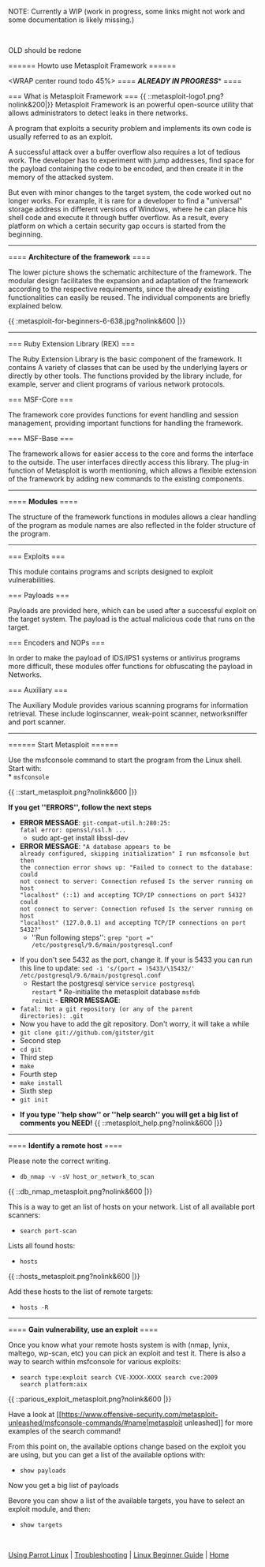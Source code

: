 NOTE: Currently a WIP (work in progress, some links might not work and some documentation is likely missing.)


&nbsp;

OLD should be redone



====== Howto use Metasploit Framework ======

<WRAP center round todo 45%>
==== *****ALREADY IN PROGRESS****** ====
</WRAP>

=== What is Metasploit Framework ===
{{ ::metasploit-logo1.png?nolink&200|}}
Metasploit Framework is an powerful open-source utility that allows administrators to detect leaks in there networks.

A program that exploits a security problem and implements its own code is usually referred to as an exploit.

A successful attack over a buffer overflow also requires a lot of tedious work. The developer has to experiment with jump addresses, find space for the payload containing the code to be encoded, and then create it in the memory of the attacked system.

But even with minor changes to the target system, the code worked out no longer works. For example, it is rare for a developer to find a "universal" storage address in different versions of Windows, where he can place his shell code and execute it through buffer overflow.
As a result, every platform on which a certain security gap occurs is started from the beginning.

----

==== **Architecture of the framework** ====

The lower picture shows the schematic architecture of the framework. The modular design facilitates the expansion and adaptation of the framework according to the respective requirements, since the already existing functionalities can easily be reused. The individual components are briefly explained below.

{{ :metasploit-for-beginners-6-638.jpg?nolink&600 |}}

----

=== Ruby Extension Library (REX) ===                                                                                                                                

The Ruby Extension Library is the basic component of the framework. It contains
A variety of classes that can be used by the underlying layers or directly by other tools. The functions provided by the library include, for example, server and client programs of various network protocols.

=== MSF-Core ===

The framework core provides functions for event handling and session management, providing important functions for handling the framework.

=== MSF-Base ===

The framework allows for easier access to the core and forms the interface to the outside. The user interfaces directly access this library.
The plug-in function of Metasploit is worth mentioning, which allows a flexible extension of the framework by adding new commands to the existing components. 

----

==== **Modules** ====

The structure of the framework functions in modules allows a clear handling of the program as module names are also reflected in the folder structure of the program.

----

=== Exploits ===

This module contains programs and scripts designed to exploit vulnerabilities.

=== Payloads ===

Payloads are provided here, which can be used after a successful exploit on the target system. The payload is the actual malicious code that runs on the target.

=== Encoders and NOPs ===

In order to make the payload of IDS/IPS1 systems or antivirus programs more difficult, these modules offer functions for obfuscating the payload in Networks.

=== Auxiliary ===

The Auxiliary Module provides various scanning programs for information retrieval. These include loginscanner, weak-point scanner, networksniffer and port scanner.

----

====== Start Metasploit ======

Use the msfconsole command to start the program from the Linux shell.
Start with:  
         * <code>msfconsole</code>


{{ ::start_metasploit.png?nolink&600 |}}

**If you get ''ERRORS'', follow the next steps**

  -  **ERROR MESSAGE**: <code>git-compat-util.h:280:25: fatal error: openssl/ssl.h ...</code>
     * sudo apt-get install libssl-dev
  -  **ERROR MESSAGE**: <code>"A database appears to be already configured, skipping initialization"
I run msfconsole but then the connection error shows up:
"Failed to connect to the database: could not connect to server:
Connection refused Is the server running on host "localhost" (::1) and accepting TCP/IP connections on port 5432?
could not connect to server: Connection refused Is the server running on host "localhost" (127.0.0.1) 
and accepting TCP/IP connections on port 5432?"</code>  
     * ''Run following steps'':
           <code>grep "port =" /etc/postgresql/9.6/main/postgresql.conf</code>
  * If you don't see 5432 as the port, change it. If your is 5433 you can run this line to update:
           <code>sed -i 's/\(port = \)5433/\15432/' /etc/postgresql/9.6/main/postgresql.conf</code>
     * Restart the postgresql service
           <code>service postgresql restart</code>
             * Re-initialite the metasploit database
           <code>msfdb reinit</code>
             - **ERROR MESSAGE**:
  * <code>fatal: Not a git repository (or any of the parent directories): .git</code>
  * Now you have to add the git repository. Don't worry, it will take a while
  * <code>git clone git://github.com/gitster/git</code>
  * Second step
  * <code>cd git</code>
  * Third step
  * <code>make</code>
  * Fourth step
  * <code>make install</code>
  * Sixth step
  * <code>git init</code>

  - **If you type ''help show'' or ''help search'' you will get a big list of comments you NEED!**
{{ ::metasploit_help.png?nolink&600 |}}

----

==== **Identify a remote host** ====

Please note the correct writing.

  * <code>db_nmap -v -sV host_or_network_to_scan</code>

{{ ::db_nmap_metasploit.png?nolink&600 |}}

This is a way to get an list of hosts on your network. List of all available port scanners:

  * <code>search port-scan</code>

Lists all found hosts:

  * <code>hosts</code>

{{ ::hosts_metasploit.png?nolink&600 |}}

Add these hosts to the list of remote targets:

  * <code>hosts -R</code>

----

==== **Gain vulnerability, use an exploit** ====

Once you know what your remote hosts system is with (nmap, lynix, maltego, wp-scan, etc) you can pick an exploit and test it. There is also a way to search within msfconsole for various exploits:

  * <code>search type:exploit
search CVE-XXXX-XXXX
search cve:2009
search platform:aix</code>

{{ ::parious_exploit_metasploit.png?nolink&600 |}}

Have a look at [[https://www.offensive-security.com/metasploit-unleashed/msfconsole-commands/#name|metasploit unleashed]] for more examples of the search command!

From this point on, the available options change based on the exploit you are using, but you can get a list of the available options with:

  * <code>show payloads</code>

Now you get a big list of payloads

Bevore you can show a list of the available targets, you have to select an exploit module, and then:

  * <code>show targets</code>

&nbsp;

[Using Parrot Linux](https://www.parrotsec.org/docs/info/startpage/) | [Troubleshooting](https://www.parrotsec.org/docs/trbl/trbl-start/) | [Linux Beginner Guide](https://www.parrotsec.org/docs/library/lbg-start/) | [Home](https://www.parrotsec.org/docs/) 
